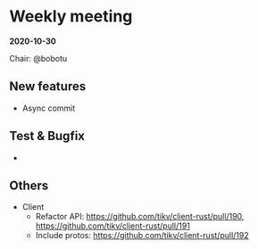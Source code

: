 # Weekly meeting

**2020-10-30**

Chair: @bobotu 

## New features

* Async commit


## Test & Bugfix
  * 

## Others
  * Client
    - Refactor API: https://github.com/tikv/client-rust/pull/190, https://github.com/tikv/client-rust/pull/191
    - Include protos: https://github.com/tikv/client-rust/pull/192
